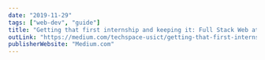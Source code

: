 ```yaml
---
date: "2019-11-29"
tags: ["web-dev", "guide"]
title: "Getting that first internship and keeping it: Full Stack Web at a startup"
outLink: "https://medium.com/techspace-usict/getting-that-first-internship-and-keeping-it-full-stack-web-at-a-startup-a750c42ee0d0?source=friends_link&sk=3f5008c11225bd34de82e6ba0be57333"
publisherWebsite: "Medium.com"
---
```

